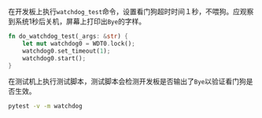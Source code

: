 

在开发板上执行`watchdog_test`命令，设置看门狗超时时间１秒，不喂狗。应观察到系统1秒后关机，屏幕上打印出`Bye`的字样。

```rust
fn do_watchdog_test(_args: &str) {
    let mut watchdog0 = WDT0.lock();
    watchdog0.set_timeout(1);
    watchdog0.start();
}
```



在测试机上执行测试脚本，测试脚本会检测开发板是否输出了`Bye`以验证看门狗是否生效。

```sh
pytest -v -m watchdog
```

